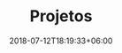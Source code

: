 ---
title: "Projetos"
date: 2018-07-12T18:19:33+06:00
heading : "PROJETOS"
description : "Confira os projetos desenvolvidos pelo PET Estatística"
expertise_title: "PET CONVIDA: DISSEMINANDO O CONHECIMENTO E CONHECENDO TRAJETÓRIAS"
expertise_sectors: "O PET Convida é uma iniciativa do PET Estatística para promover a disseminação de ideias, tanto de Estatística, como da ciência em geral. O evento teve início em outubro de 2020 e consiste em convidar professores, pesquisadores, profissionais em geral e alunos, de todos os níveis, para exporem seus trabalhos e também falarem sobre suas carreiras, incluindo as dificuldades encontradas nessa trajetória."
---